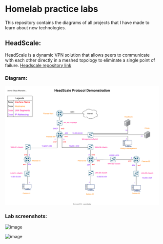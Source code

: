 # Homelab practice labs

This repository contains the diagrams of all projects that I have made to learn about new technologies.

## HeadScale:

HeadScale is a dynamic VPN solution that allows peers to communicate with each other directly in a meshed topology to eliminate a single point of failure. [Headscale repository link](https://github.com/juanfont/headscale)

### Diagram:

![diagram](./HeadScale_Research_Project.drawio.svg)

### Lab screenshots:

![image](https://user-images.githubusercontent.com/26883110/221480327-e8c12013-b953-473a-8241-6395cddb2542.png)

![image](https://user-images.githubusercontent.com/26883110/221480516-ddf5424d-a3b0-424e-8de0-20e176d04bd7.png)
